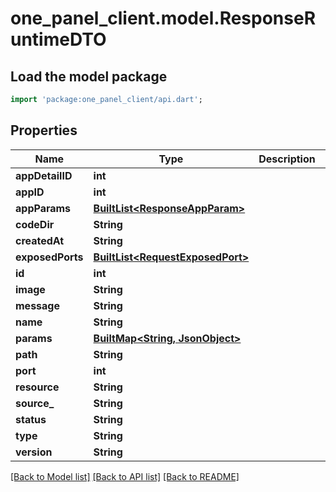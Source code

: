 # one_panel_client.model.ResponseRuntimeDTO

## Load the model package
```dart
import 'package:one_panel_client/api.dart';
```

## Properties
Name | Type | Description | Notes
------------ | ------------- | ------------- | -------------
**appDetailID** | **int** |  | [optional] 
**appID** | **int** |  | [optional] 
**appParams** | [**BuiltList&lt;ResponseAppParam&gt;**](ResponseAppParam.md) |  | [optional] 
**codeDir** | **String** |  | [optional] 
**createdAt** | **String** |  | [optional] 
**exposedPorts** | [**BuiltList&lt;RequestExposedPort&gt;**](RequestExposedPort.md) |  | [optional] 
**id** | **int** |  | [optional] 
**image** | **String** |  | [optional] 
**message** | **String** |  | [optional] 
**name** | **String** |  | [optional] 
**params** | [**BuiltMap&lt;String, JsonObject&gt;**](JsonObject.md) |  | [optional] 
**path** | **String** |  | [optional] 
**port** | **int** |  | [optional] 
**resource** | **String** |  | [optional] 
**source_** | **String** |  | [optional] 
**status** | **String** |  | [optional] 
**type** | **String** |  | [optional] 
**version** | **String** |  | [optional] 

[[Back to Model list]](../README.md#documentation-for-models) [[Back to API list]](../README.md#documentation-for-api-endpoints) [[Back to README]](../README.md)


